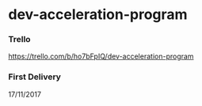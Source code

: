 # dev-acceleration-program

### Trello 
https://trello.com/b/ho7bFpIQ/dev-acceleration-program

### First Delivery
17/11/2017

